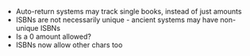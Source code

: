  * Auto-return systems may track single books, instead of just amounts
 * ISBNs are not necessarily unique - ancient systems may have non-unique ISBNs
 * Is a 0 amount allowed?
 * ISBNs now allow other chars too
